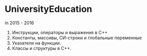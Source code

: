 # UniversityEducation
in 2015 - 2016

1. Инструкции, операторы и выражения в С++
2. Константы, массивы, СИ-строки и глобальные переменные
3. Указатели на функции. 
4. Классы и структуры в С++.
